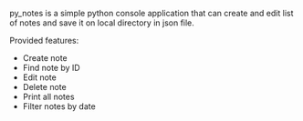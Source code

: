 py_notes is a simple python console application that can create and edit list of notes and save it on local directory in json file. 

Provided features: 
* Create note
* Find note by ID
* Edit note
* Delete note
* Print all notes
* Filter notes by date